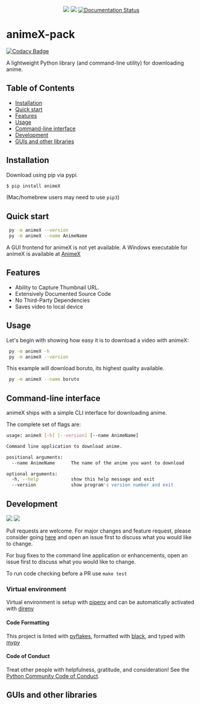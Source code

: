 <div align="center">
  <p align="center">
	  <a href="https://pypi.org/project/animeX/"><img src="https://img.shields.io/pypi/v/animeX?color=blue"></a>
	  <a href="https://pypi.python.org/pypi/animeX/"><img src="https://img.shields.io/pypi/pyversions/animeX.svg" /></a>
	  <a href='https://animeX.readthedocs.io/en/latest/?badge=latest'><img src='https://readthedocs.org/projects/animeX/badge/?version=latest' alt='Documentation Status' /></a>
  </p>
</div>

# animeX-pack

[![Codacy Badge](https://api.codacy.com/project/badge/Grade/7278736b380645a3ae47bc0e5953ee90)](https://app.codacy.com/manual/Mastersam07/animeX-pack?utm_source=github.com&utm_medium=referral&utm_content=Mastersam07/animeX-pack&utm_campaign=Badge_Grade_Dashboard)

A lightweight Python library (and command-line utility) for downloading anime.

## Table of Contents
* [Installation](#installation)
* [Quick start](#quick-start)
* [Features](#features)
* [Usage](#usage)
* [Command-line interface](#command-line-interface)
* [Development](#development)
* [GUIs and other libraries](#guis-and-other-libraries)

## Installation

Download using pip via pypi.

```bash
$ pip install animeX
```
(Mac/homebrew users may need to use ``pip3``)

## Quick start
```sh
 py -m animeX --version
 py -m animeX --name AnimeName
```
A GUI frontend for animeX is not yet available.
A Windows executable for animeX is available at [AnimeX](https://github.com/LordGhostX/animeX-v2)

## Features
* Ability to Capture Thumbnail URL.
* Extensively Documented Source Code
* No Third-Party Dependencies
* Saves video to local device

## Usage

Let's begin with showing how easy it is to download a video with animeX:

```sh
 py -m animeX -h
 py -m animeX --version
```
This example will download boruto, its highest quality available.

```sh
 py -m animeX --name boruto
```

## Command-line interface

animeX ships with a simple CLI interface for downloading anime.

The complete set of flags are:

```sh
usage: animeX [-h] [--version] [--name AnimeName]

Command line application to download anime.

positional arguments:
  --name AnimeName      The name of the anime you want to download

optional arguments:
  -h, --help            show this help message and exit
  --version             show program's version number and exit
```

## Development

<a href="https://www.codacy.com/manual/hbmartin/pytube3?utm_source=github.com&amp;utm_medium=referral&amp;utm_content=hbmartin/pytube3&amp;utm_campaign=Badge_Grade"><img src="https://api.codacy.com/project/badge/Grade/53794f06983a46829620b3284c6a5596"/></a>
<a href="https://github.com/ambv/black"><img src="https://img.shields.io/badge/code%20style-black-000000.svg" /></a>

<p>Pull requests are welcome. For major changes and feature request, please consider going <a href="https://github.com/LordGhostX/animeX-v2">here</a> and open an issue first to discuss what you would like to change.</p>
<p>For bug fixes to the command line application or enhancements, open an issue first to discuss what you would like to change.</p>

To run code checking before a PR use ``make test``

### Virtual environment

Virtual environment is setup with [pipenv](https://pipenv-fork.readthedocs.io/en/latest/) and can be automatically activated with [direnv](https://direnv.net/docs/installation.html)

#### Code Formatting

This project is linted with [pyflakes](https://github.com/PyCQA/pyflakes), formatted with [black](https://github.com/ambv/black), and typed with [mypy](https://mypy.readthedocs.io/en/latest/introduction.html)

#### Code of Conduct

Treat other people with helpfulness, gratitude, and consideration! See the [Python Community Code of Conduct](https://www.python.org/psf/codeofconduct/).

## GUIs and other libraries
